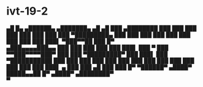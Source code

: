 # ivt-19-2

   ▄█    █▄     ▄██████▄     ▄███████▄  ▄█        ▄█      ███        ▄████████ 
  ███    ███   ███    ███   ███    ███ ███       ███  ▀█████████▄   ███    ███ 
  ███    ███   ███    ███   ███    ███ ███       ███▌    ▀███▀▀██   ███    █▀  
 ▄███▄▄▄▄███▄▄ ███    ███   ███    ███ ███       ███▌     ███   ▀   ███        
▀▀███▀▀▀▀███▀  ███    ███ ▀█████████▀  ███       ███▌     ███     ▀███████████ 
  ███    ███   ███    ███   ███        ███       ███      ███              ███ 
  ███    ███   ███    ███   ███        ███▌    ▄ ███      ███        ▄█    ███ 
  ███    █▀     ▀██████▀   ▄████▀      █████▄▄██ █▀      ▄████▀    ▄████████▀  
                                       ▀                                         